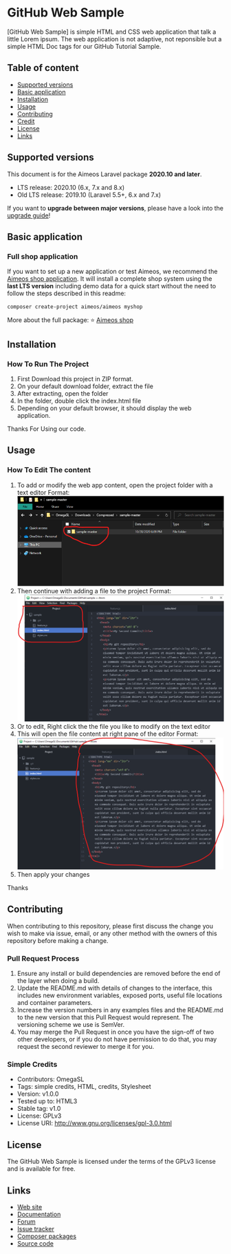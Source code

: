 
# GitHub Web Sample



[GitHub Web Sample] is simple HTML and CSS web application that talk a little Lorem ipsum. The web application is not adaptive, not reponsible but a simple HTML Doc tags for our GitHub Tutorial Sample.



## Table of content

- [Supported versions](#supported-versions)
- [Basic application](#basic-application)
- [Installation](#installation)
- [Usage](#usage)
- [Contributing](#contributing)
- [Credit](#credit)
- [License](#license)
- [Links](#links)


## Supported versions

This document is for the Aimeos Laravel package **2020.10 and later**.

- LTS release: 2020.10 (6.x, 7.x and 8.x)
- Old LTS release: 2019.10 (Laravel 5.5+, 6.x and 7.x)

If you want to **upgrade between major versions**, please have a look into the
[upgrade guide](https://aimeos.org/docs/latest/laravel/setup/#upgrade)!

## Basic application

### Full shop application

If you want to set up a new application or test Aimeos, we recommend the
[Aimeos shop application](https://github.com/aimeos/aimeos). It will install a
complete shop system using the **last LTS version** including demo data for a quick
start without the need to follow the steps described in this readme:

```
composer create-project aimeos/aimeos myshop
```

More about the full package: :star: [Aimeos shop](https://github.com/aimeos/aimeos)



## Installation

### How To Run The Project
1. First Download this project in ZIP format.
1. On your default download folder, extract the file
1. After extracting, open the folder
1. In the folder, double click the index.html file
1. Depending on your default browser, it should display the web application.

Thanks For Using our code.





## Usage

### How To Edit The content
1. To add or modify the web app content, open the project folder with a text editor
Format: ![Alt Text](https://github.com/IvyAsiamah/sample/blob/master/5%20(2).png)
1. Then continue with adding a file to the project
Format: ![Alt Text](https://github.com/IvyAsiamah/sample/blob/master/6%20(2).png)
1. Or to edit, Right click the the file you like to modify on the text editor
1. This will open the file content at right pane of the editor
Format: ![Alt Text](https://github.com/IvyAsiamah/sample/blob/master/7%20(2).png)
1. Then apply your changes

Thanks



## Contributing

When contributing to this repository, please first discuss the change you wish to make via issue, email, or any other method with the owners of this repository before making a change.

### Pull Request Process

1. Ensure any install or build dependencies are removed before the end of the layer when doing a build.
1. Update the README.md with details of changes to the interface, this includes new environment variables, exposed ports, useful file locations and container parameters.
1. Increase the version numbers in any examples files and the README.md to the new version that this Pull Request would represent. The versioning scheme we use is SemVer.
1. You may merge the Pull Request in once you have the sign-off of two other developers, or if you do not have permission to do that, you may request the second reviewer to merge it for you.


### Simple Credits ###
* Contributors: OmegaSL
* Tags: simple credits, HTML, credits, Stylesheet
* Version: v1.0.0
* Tested up to: HTML3
* Stable tag: v1.0
* License: GPLv3
* License URI: http://www.gnu.org/licenses/gpl-3.0.html





## License

The GitHub Web Sample is licensed under the terms of the GPLv3 license and
is available for free.

## Links

* [Web site](https://aimeos.org/Laravel)
* [Documentation](https://aimeos.org/docs/Laravel)
* [Forum](https://aimeos.org/help/laravel-package-f18/)
* [Issue tracker](https://github.com/aimeos/aimeos-laravel/issues)
* [Composer packages](https://packagist.org/packages/aimeos/aimeos-laravel)
* [Source code](https://github.com/aimeos/aimeos-laravel)
